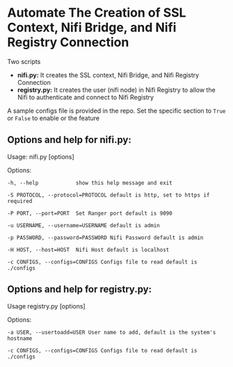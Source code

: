 # Automate The Creation of SSL Context, Nifi Bridge, and Nifi Registry Connection

Two scripts
  - **nifi.py:** It creates the SSL context, Nifi Bridge, and Nifi Registry Connection
  - **registry.py:** It creates the user (nifi node) in Nifi Registry to allow the Nifi to authenticate and connect to Nifi Registry

A sample configs file is provided in the repo. Set the specific section to `True` or `False` to enable or the feature

## Options and help for nifi.py:

Usage: nifi.py [options]

Options:

`-h, --help            show this help message and exit`

`-S PROTOCOL, --protocol=PROTOCOL default is http, set to https if required`

`-P PORT, --port=PORT  Set Ranger port default is 9090`

`-u USERNAME, --username=USERNAME default is admin`

`-p PASSWORD, --password=PASSWORD Nifi Password default is admin`

`-H HOST, --host=HOST  Nifi Host default is localhost`

`-c CONFIGS, --configs=CONFIGS Configs file to read default is ./configs`

## Options and help for registry.py:

Usage registry.py [options]

Options:

`-a USER, --usertoadd=USER User name to add, default is the system's hostname`

`-c CONFIGS, --configs=CONFIGS Configs file to read default is ./configs`
